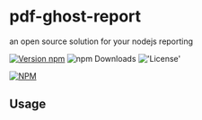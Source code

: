 # pdf-ghost-report

an open source solution for your nodejs reporting

[![Version npm](https://img.shields.io/npm/v/pdf-ghost-report)](https://www.npmjs.com/package/pdf-ghost-report) ![npm Downloads](https://img.shields.io/npm/dm/pdf-ghost-report) !['License'](https://img.shields.io/github/license/ElitDevs/pdf-ghost-report)

[![NPM](https://nodei.co/npm/pdf-ghost-report.png?downloads=true&downloadRank=true&stars=true)](https://nodei.co/npm/pdf-ghost-report/)

## Usage
